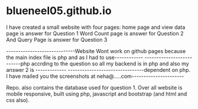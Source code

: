 # blueneel05.github.io

I have created a small website with four pages: home page and view data page is answer for Question 1 Word Count page is answer for Question 2 And Query Page is answer for Question 3

-----------------------------Website Wont work on github pages because the main index file is php and as I had to use------------ --------------------------php accrding to the question so all my backend is in php and also my answer 2 is ------------- --------------------------------dependent on php. I have mailed you the screenshots at neha@.....com----------------------

Repo. also contains the database used for question 1.
Over all website is mobile responsive, built using php, javascript and bootstrap (and html and css also).
